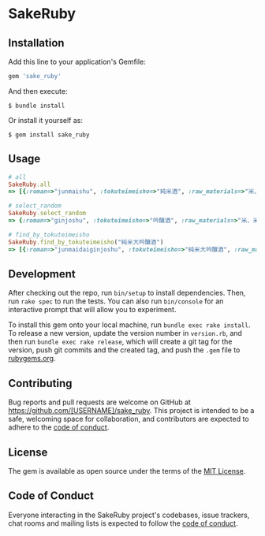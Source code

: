 # SakeRuby
## Installation

Add this line to your application's Gemfile:

```ruby
gem 'sake_ruby'
```

And then execute:

    $ bundle install

Or install it yourself as:

    $ gem install sake_ruby

## Usage

```ruby
# all
SakeRuby.all
=> [{:roman=>"junmaishu", :tokuteimeisho=>"純米酒", :raw_materials=>"米、米こうじ", :seimaibuai=>""}, {:roman=>"honjozoshu", :tokuteimeisho=>"本醸造酒", :raw_materials=>"米、米こうじ、醸造アルコール", :seimaibuai=>"70%以下"}, {:roman=>"daiginjoshu", :tokuteimeisho=>"大吟醸酒", :raw_materials=>"米、米こうじ、醸造アルコール", :seimaibuai=>"50%以下"}, {:roman=>"ginjoshu", :tokuteimeisho=>"吟醸酒", :raw_materials=>"米、米こうじ、醸造アルコール", :seimaibuai=>"60%以下"}, {:roman=>"tokubetsujunmaishu", :tokuteimeisho=>"特別純米酒", :raw_materials=>"米、米こうじ", :seimaibuai=>"60%以下又は特別な製造方法（要説明表示）"}, {:roman=>"tokubetsuhonjozoshu", :tokuteimeisho=>"特別本醸造酒", :raw_materials=>"米、米こうじ、醸造アルコール", :seimaibuai=>"60%以下又は特別な製造方法（要説明表示）"}, {:roman=>"junmaidaiginjoshu", :tokuteimeisho=>"純米大吟醸酒", :raw_materials=>"米、米こうじ", :seimaibuai=>"50%以下"}, {:roman=>"junmaiginjoshu", :tokuteimeisho=>"純米吟醸酒", :raw_materials=>"米、米こうじ", :seimaibuai=>"60%以下"}]

# select_random
SakeRuby.select_random
=> {:roman=>"ginjoshu", :tokuteimeisho=>"吟醸酒", :raw_materials=>"米、米こうじ、醸造アルコール", :seimaibuai=>"60%以下"}

# find_by_tokuteimeisho
SakeRuby.find_by_tokuteimeisho("純米大吟醸酒")
=> [{:roman=>"junmaidaiginjoshu", :tokuteimeisho=>"純米大吟醸酒", :raw_materials=>"米、米こうじ", :seimaibuai=>"50%以下"}]
```

## Development

After checking out the repo, run `bin/setup` to install dependencies. Then, run `rake spec` to run the tests. You can also run `bin/console` for an interactive prompt that will allow you to experiment.

To install this gem onto your local machine, run `bundle exec rake install`. To release a new version, update the version number in `version.rb`, and then run `bundle exec rake release`, which will create a git tag for the version, push git commits and the created tag, and push the `.gem` file to [rubygems.org](https://rubygems.org).

## Contributing

Bug reports and pull requests are welcome on GitHub at https://github.com/[USERNAME]/sake_ruby. This project is intended to be a safe, welcoming space for collaboration, and contributors are expected to adhere to the [code of conduct](https://github.com/[USERNAME]/sake_ruby/blob/master/CODE_OF_CONDUCT.md).

## License

The gem is available as open source under the terms of the [MIT License](https://opensource.org/licenses/MIT).

## Code of Conduct

Everyone interacting in the SakeRuby project's codebases, issue trackers, chat rooms and mailing lists is expected to follow the [code of conduct](https://github.com/[USERNAME]/sake_ruby/blob/master/CODE_OF_CONDUCT.md).
